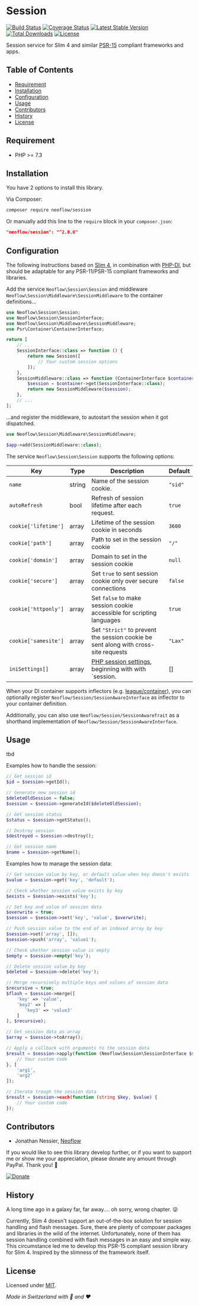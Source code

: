 # Session
[![Build Status](https://travis-ci.org/Neoflow/Session.svg?branch=master&service=github)](https://travis-ci.org/Neoflow/Session)
[![Coverage Status](https://coveralls.io/repos/github/Neoflow/Session/badge.svg?branch=master&service=github)](https://coveralls.io/github/Neoflow/Session?branch=master)
[![Latest Stable Version](https://poser.pugx.org/neoflow/session/v?service=github)](https://packagist.org/packages/neoflow/session)
[![Total Downloads](https://poser.pugx.org/neoflow/session/downloads?service=github)](//packagist.org/packages/neoflow/session)
[![License](https://poser.pugx.org/neoflow/session/license?service=github)](https://packagist.org/packages/neoflow/session)

Session service for Slim 4 and similar [PSR-15](https://www.php-fig.org/psr/psr-15/) compliant frameworks and apps.

## Table of Contents
- [Requirement](#requirement)
- [Installation](#installation)
- [Configuration](#configuration)
- [Usage](#usage)
- [Contributors](#contributors)
- [History](#history)
- [License](#license)

## Requirement
* PHP >= 7.3

## Installation
You have 2 options to install this library.

Via Composer:
```bash
composer require neoflow/session
```

Or manually add this line to the `require` block in your `composer.json`:
```json
"neoflow/session": "^2.0.0"
```

## Configuration
The following instructions based on [Slim 4](http://www.slimframework.com), in combination with
 [PHP-DI](https://php-di.org), but should be adaptable for any PSR-11/PSR-15 compliant frameworks and libraries.

Add the service `Neoflow\Session\Session` and middleware `Neoflow\Session\Middleware\SessionMiddleware`
 to the container definitions...
```php
use Neoflow\Session\Session;
use Neoflow\Session\SessionInterface;
use Neoflow\Session\Middleware\SessionMiddleware;
use Psr\Container\ContainerInterface;

return [
    // ...
    SessionInterface::class => function () {
        return new Session([
            // Your custom session options
        ]);
    },
    SessionMiddleware::class => function (ContainerInterface $container) {
        $session = $container->get(SessionInterface::class);
        return new SessionMiddleware($session);
    },
    // ...
];
```
...and register the middleware, to autostart the session when it got dispatched. 
```php
use Neoflow\Session\Middleware\SessionMiddleware;

$app->add(SessionMiddleware::class);
```

The service `Neoflow\Session\Session` supports the following options:

| Key | Type | Description | Default |
|---|---|---|---|
| `name` | string | Name of the session cookie. | `"sid"` |
| `autoRefresh` | bool | Refresh of session lifetime after each request. | `true` |
| `cookie['lifetime']` | array | Lifetime of the session cookie in seconds | `3600` |
| `cookie['path']` | array | Path to set in the session cookie | `"/"` |
| `cookie['domain']` | array | Domain to set in the session cookie | `null` |
| `cookie['secure']` | array | Set `true` to sent session cookie only  over secure connections | `false` |
| `cookie['httponly']` | array | Set `false` to make session cookie accessible for scripting languages | `true` |
| `cookie['samesite']` | array | Set `"Strict"` to prevent the session cookie be sent along with cross-site requests | `"Lax"` |
| `iniSettings[]` | array | [PHP session settings](https://www.php.net/manual/en/session.configuration.php), beginning with with `session. | [] |

When your DI container supports inflectors (e.g. [league/container](https://container.thephpleague.com/3.x/inflectors/)),
 you can optionally register `Neoflow/Session/SessionAwareInterface` as inflector to your container definition.

Additionally, you can also use `Neoflow/Session/SessionAwareTrait` as a shorthand implementation of
 `Neoflow/Session/SessionAwareInterface`.

## Usage
tbd

Examples how to handle the session:
```php
// Get session id
$id = $session->getId();

// Generate new session id
$deleteOldSession = false;
$session = $session->generateId($deleteOldSession); 

// Get session status
$status = $session->getStatus();

// Destroy session
$destroyed = $session->destroy();

// Get session name
$name = $session->getName();
```

Examples how to manage the session data:
```php
// Get session value by key, or default value when key doesn't exists 
$value = $session->get('key', 'default');

// Check whether session value exists by key
$exists = $session->exists('key');

// Set key and value of session data
$overwrite = true;
$session = $session->set('key', 'value', $overwrite);

// Push session value to the end of an indexed array by key
$session->set('array', []);
$session->push('array', 'value1');

// Check whether session value is empty
$empty = $session->empty('key');

// Delete session value by key
$deleted = $session->delete('key');

// Merge recursively multiple keys and values of session data
$recursive = true;
$flash = $session->merge([
    'key' => 'value',
    'key2' => [
       'key3' => 'value3'     
    ]
], $recursive);

// Get session data as array
$array = $session->toArray();

// Apply a callback with arguments to the session data
$result = $session->apply(function (Neoflow\Session\SessionInterface $session, string $arg1, string $arg2) {
    // Your custom code
}, [
    'arg1',
    'arg2'
]);

// Iterate trough the session data
$result = $session->each(function (string $key, $value) {
    // Your custom code
});
```

## Contributors
* Jonathan Nessier, [Neoflow](https://www.neoflow.ch)

If you would like to see this library develop further, or if you want to support me or show me your appreciation, please
 donate any amount through PayPal. Thank you! :beers:
 
[![Donate](https://img.shields.io/badge/Donate-paypal-blue)](https://www.paypal.me/JonathanNessier)

## History
A long time ago in a galaxy far, far away.... oh sorry, wrong chapter. :stuck_out_tongue_winking_eye: 

Currently, Slim 4 doesn't support an out-of-the-box solution for session handling and flash messages. 
Sure, there are plenty of composer packages and libraries in the wild of the internet. 
Unfortunately, none of them has session handling combined with flash messages in an easy and simple way. 
This circumstance led me to develop this PSR-15 compliant session library for Slim 4. 
Inspired by the slimness of the framework itself.

## License

Licensed under [MIT](LICENSE). 

*Made in Switzerland with :cheese: and :heart:*
